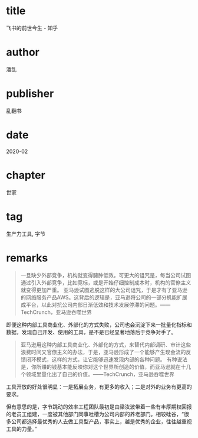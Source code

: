 # title
飞书的前世今生 - 知乎

# author
潘乱

# publisher
乱翻书

# date
2020-02

# chapter
世家

# tag
生产力工具, 字节

# remarks

> 一旦缺少外部竞争，机构就变得臃肿低效。可更大的诅咒是，每当公司试图通过引入外部竞争，比如竞标，或是开始仔细控制成本时，机构的官僚主义就变得更加严重。
> 亚马逊试图逃脱这样的大公司诅咒，于是才有了亚马逊的网络服务产品AWS。这背后的逻辑是，亚马逊将公司的一部分机能扩展成平台，以此对抗公司内部日渐低效和技术发展停滞的问题。——TechCrunch，亚马逊吞噬世界

即便这种内部工具商业化、外部化的方式失败，公司也会沉淀下来一批量化指标和数据，发现自己开发、使用的工具，是不是已经显著地落后于竞争对手了。

> 亚马逊用这种内部工具商业化、外部化的方式，来替代内部调研、审计这些浪费时间又官僚主义的办法，于是，亚马逊形成了一个能够产生现金流的反馈闭环模式，这样的方式，让它能够迅速发现内部的各种问题。
> 有种说法是，你所赚的钱基本能反映你对这个世界所创造的价值，而亚马逊就在十几个领域里量化出了自己的价值。——TechCrunch，亚马逊吞噬世界

工具开放的好处很明显：一是拓展业务，有更多的收入；二是对外的业务有更高的要求。

但有意思的是，字节跳动的效率工程团队最初是由梁汝波带着一些有丰厚期权回报的老员工组建，一度被其他部门同事吐槽为公司内部的养老部门。相较硅谷，“很多公司都选择最优秀的人去做工具型产品，事实上，越是优秀的企业，往往越重视工具的力量。”